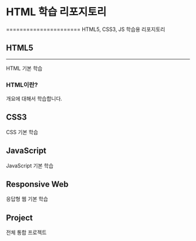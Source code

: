 # HTML 학습 리포지토리
======================
HTML5, CSS3, JS 학습용 리포지토리

## HTML5
--------
HTML 기본 학습

### HTML이란?
개요에 대해서 학습합니다.

## CSS3
CSS 기본 학습

## JavaScript 
JavaScript 기본 학습

## Responsive Web
응답형 웹 기본 학습

## Project
전체 통합 프로젝트
